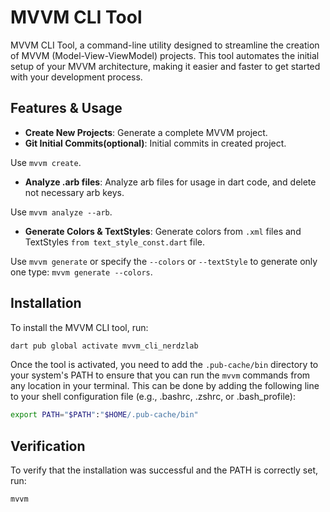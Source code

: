 # MVVM CLI Tool

MVVM CLI Tool, a command-line utility designed to streamline the creation of MVVM (Model-View-ViewModel) projects. This tool automates the initial setup of your MVVM architecture, making it easier and faster to get started with your development process.

## Features & Usage

- **Create New Projects**: Generate a complete MVVM project.
- **Git Initial Commits(optional)**: Initial commits in created project.

Use `mvvm create`.

- **Analyze .arb files**: Analyze arb files for usage in dart code, and delete not necessary arb keys.

Use `mvvm analyze --arb`.

- **Generate Colors & TextStyles**: Generate colors from `.xml` files and TextStyles `from text_style_const.dart` file.

Use `mvvm generate` or specify the `--colors` or `--textStyle` to generate only one type: `mvvm generate --colors`.

## Installation

To install the MVVM CLI tool, run:

```bash
dart pub global activate mvvm_cli_nerdzlab
```

Once the tool is activated, you need to add the `.pub-cache/bin` directory to your system's PATH to ensure that you can run the `mvvm` commands from any location in your terminal. This can be done by adding the following line to your shell configuration file (e.g., .bashrc, .zshrc, or .bash_profile):

```bash
export PATH="$PATH":"$HOME/.pub-cache/bin"
```

## Verification

To verify that the installation was successful and the PATH is correctly set, run:

```bash
mvvm
```

